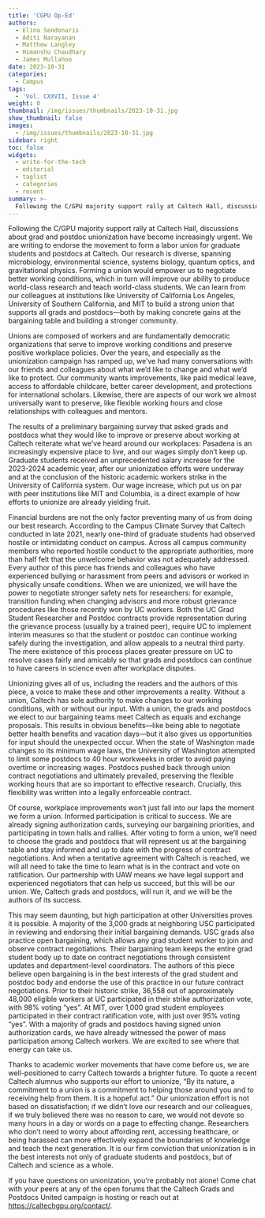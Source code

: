 ```yaml
---
title: 'CGPU Op-Ed'
authors:
  - Elina Sendonaris 
  - Aditi Narayanan 
  - Matthew Langley 
  - Himanshu Chaudhary 
  - James Mullahoo
date: 2023-10-31
categories:
  - Campus
tags:
  - 'Vol. CXXVII, Issue 4'
weight: 0
thumbnail: /img/issues/thumbnails/2023-10-31.jpg
show_thumbnail: false
images:
  - /img/issues/thumbnails/2023-10-31.jpg
sidebar: right
toc: false
widgets:
  - write-for-the-tech
  - editorial
  - taglist
  - categories
  - recent
summary: >-
  Following the C/GPU majority support rally at Caltech Hall, discussions about grad and postdoc unionization have become increasingly urgent. We are writing to endorse the movement to form a labor union for graduate students and postdocs at Caltech. Our research is diverse, spanning microbiology, environmental science, systems biology, quantum optics, and gravitational physics. Forming a union would empower us to negotiate better working conditions, which in turn will improve our ability to produce world-class research and teach world-class students. We can learn from our colleagues at institutions like University of California Los Angeles, University of Southern California, and MIT to build a strong union that supports all grads and postdocs—both by making concrete gains at the bargaining table and building a stronger community.
---
```


Following the C/GPU majority support rally at Caltech Hall, discussions about grad and postdoc unionization have become increasingly urgent. We are writing to endorse the movement to form a labor union for graduate students and postdocs at Caltech. Our research is diverse, spanning microbiology, environmental science, systems biology, quantum optics, and gravitational physics. Forming a union would empower us to negotiate better working conditions, which in turn will improve our ability to produce world-class research and teach world-class students. We can learn from our colleagues at institutions like University of California Los Angeles, University of Southern California, and MIT to build a strong union that supports all grads and postdocs—both by making concrete gains at the bargaining table and building a stronger community.

Unions are composed of workers and are fundamentally democratic organizations that serve to improve working conditions and preserve positive workplace policies. Over the years, and especially as the unionization campaign has ramped up, we’ve had many conversations with our friends and colleagues about what we’d like to change and what we’d like to protect. Our community wants improvements, like paid medical leave, access to affordable childcare, better career development, and protections for international scholars. Likewise, there are aspects of our work we almost universally want to preserve, like flexible working hours and close relationships with colleagues and mentors.

The results of a preliminary bargaining survey that asked grads and postdocs what they would like to improve or preserve about working at Caltech reiterate what we’ve heard around our workplaces: Pasadena is an increasingly expensive place to live, and our wages simply don’t keep up. Graduate students received an unprecedented salary increase for the 2023-2024 academic year, after our unionization efforts were underway and at the conclusion of the historic academic workers strike in the University of California system. Our wage increase, which put us on par with peer institutions like MIT and Columbia, is a direct example of how efforts to unionize are already yielding fruit.

Financial burdens are not the only factor preventing many of us from doing our best research. According to the Campus Climate Survey that Caltech conducted in late 2021, nearly one-third of graduate students had observed hostile or intimidating conduct on campus. Across all campus community members who reported hostile conduct to the appropriate authorities, more than half felt that the unwelcome behavior was not adequately addressed. Every author of this piece has friends and colleagues who have experienced bullying or harassment from peers and advisors or worked in physically unsafe conditions. When we are unionized, we will have the power to negotiate stronger safety nets for researchers: for example, transition funding when changing advisors and more robust grievance procedures like those recently won by UC workers. Both the UC Grad Student Researcher and Postdoc contracts provide representation during the grievance process (usually by a trained peer), require UC to implement interim measures so that the student or postdoc can continue working safely during the investigation, and allow appeals to a neutral third party. The mere existence of this process places greater pressure on UC to resolve cases fairly and amicably so that grads and postdocs can continue to have careers in science even after workplace disputes.

Unionizing gives all of us, including the readers and the authors of this piece, a voice to make these and other improvements a reality. Without a union, Caltech has sole authority to make changes to our working conditions, with or without our input. With a union, the grads and postdocs we elect to our bargaining teams meet Caltech as equals and exchange proposals. This results in obvious benefits—like being able to negotiate better health benefits and vacation days—but it also gives us opportunities for input should the unexpected occur. When the state of Washington made changes to its minimum wage laws, the University of Washington attempted to limit some postdocs to 40 hour workweeks in order to avoid paying overtime or increasing wages. Postdocs pushed back through union contract negotiations and ultimately prevailed, preserving the flexible working hours that are so important to effective research. Crucially, this flexibility was written into a legally enforceable contract.

Of course, workplace improvements won’t just fall into our laps the moment we form a union. Informed participation is critical to success. We are already signing authorization cards, surveying our bargaining priorities, and participating in town halls and rallies. After voting to form a union, we’ll need to choose the grads and postdocs that will represent us at the bargaining table and stay informed and up to date with the progress of contract negotiations. And when a tentative agreement with Caltech is reached, we will all need to take the time to learn what is in the contract and vote on ratification. Our partnership with UAW means we have legal support and experienced negotiators that can help us succeed, but this will be our union. We, Caltech grads and postdocs, will run it, and we will be the authors of its success.

This may seem daunting, but high participation at other Universities proves it is possible. A majority of the 3,000 grads at neighboring USC participated in reviewing and endorsing their initial bargaining demands. USC grads also practice open bargaining, which allows any grad student worker to join and observe contract negotiations. Their bargaining team keeps the entire grad student body up to date on contract negotiations through consistent updates and department-level coordinators. The authors of this piece believe open bargaining is in the best interests of the grad student and postdoc body and endorse the use of this practice in our future contract negotiations. Prior to their historic strike, 36,558 out of approximately 48,000 eligible workers at UC participated in their strike authorization vote, with 98% voting “yes”. At MIT, over 1,000 grad student employees participated in their contract ratification vote, with just over 95% voting “yes”. With a majority of grads and postdocs having signed union authorization cards, we have already witnessed the power of mass participation among Caltech workers. We are excited to see where that energy can take us.

Thanks to academic worker movements that have come before us, we are well-positioned to carry Caltech towards a brighter future. To quote a recent Caltech alumnus who supports our effort to unionize, “By its nature, a commitment to a union is a commitment to helping those around you and to receiving help from them. It is a hopeful act.” Our unionization effort is not based on dissatisfaction; if we didn’t love our research and our colleagues, if we truly believed there was no reason to care, we would not devote so many hours in a day or words on a page to effecting change. Researchers who don’t need to worry about affording rent, accessing healthcare, or being harassed can more effectively expand the boundaries of knowledge and teach the next generation. It is our firm conviction that unionization is in the best interests not only of graduate students and postdocs, but of Caltech and science as a whole.

If you have questions on unionization, you’re probably not alone! Come chat with your peers at any of the open forums that the Caltech Grads and Postdocs United campaign is hosting or reach out at https://caltechgpu.org/contact/.
